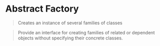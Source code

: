 ﻿# Abstract Factory

>Creates an instance of several families of classes

>Provide an interface for creating families of related or dependent objects without specifying their concrete classes.